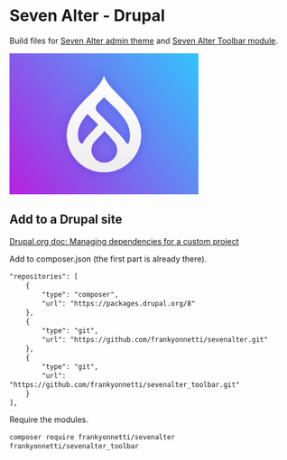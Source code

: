 # Seven Alter - Drupal

Build files for [Seven Alter admin theme](https://github.com/frankyonnetti/sevenalter) and [Seven Alter Toolbar module](https://github.com/frankyonnetti/sevenalter_toolbar).

<img src="screenshot.png" width="335" height="250">

## Add to a Drupal site

[Drupal.org doc: Managing dependencies for a custom project](https://www.drupal.org/docs/develop/using-composer/managing-dependencies-for-a-custom-project)

Add to composer.json (the first part is already there).

    "repositories": [
        {
            "type": "composer",
            "url": "https://packages.drupal.org/8"
        },
        {
            "type": "git",
            "url": "https://github.com/frankyonnetti/sevenalter.git"
        },
        {
            "type": "git",
            "url": "https://github.com/frankyonnetti/sevenalter_toolbar.git"
        }
    ],

Require the modules.

    composer require frankyonnetti/sevenalter frankyonnetti/sevenalter_toolbar

